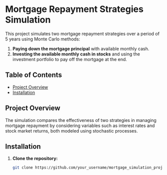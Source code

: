 # Mortgage Repayment Strategies Simulation

This project simulates two mortgage repayment strategies over a period of 5 years using Monte Carlo methods:

1. **Paying down the mortgage principal** with available monthly cash.
2. **Investing the available monthly cash in stocks** and using the investment portfolio to pay off the mortgage at the end.

## Table of Contents

- [Project Overview](#project-overview)
- [Installation](#installation)

## Project Overview

The simulation compares the effectiveness of two strategies in managing mortgage repayment by considering variables such as interest rates and stock market returns, both modeled using stochastic processes.

## Installation

1. **Clone the repository:**

   ```bash
   git clone https://github.com/your_username/mortgage_simulation_project.git
